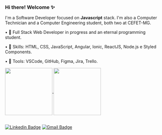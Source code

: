 ### Hi there! Welcome ✨

I'm a Software Developer focused on **Javascript** stack. I'm also a Computer Technician and a Computer Engineering student, both two at CEFET-MG. 

<!-- • 👩‍💻 Currently working at **@Accenture** :purple_heart: -->

• 🌱 Full Stack Web Developer in progress and an eternal programming student.

• 🔭 Skills: HTML, CSS, JavaScript, Angular, Ionic, ReactJS, Node.js e Styled Components.

• 💼 Tools: VSCode, GitHub, Figma, Jira, Trello.


<a href="https://github.com/reb-gaia/github-readme-stats">
  <img height="156" align="center" src="https://github-readme-stats.vercel.app/api?username=reb-gaia&count_private=true&show_icons=true&custom_title=Rebeca's%20Github%20Stats&hide=contribs,issues&bg_color=30,e96443,904e95&title_color=fff&text_color=fff" />
</a>
<a href="https://github.com/reb-gaia/github-readme-stats">
   <img height="156" align="center" src="https://github-readme-stats.vercel.app/api/top-langs/?username=reb-gaia&layout=compact&theme=vision-friendly-dark&langs_count=6)&bg_color=30,e96443,904e95&title_color=fff&text_color=fff" />
</a>

<br/>[![Linkedin Badge](https://img.shields.io/badge/-Find%20me%20on%20Linkedin-6A5ACD?style=for-the-badge&logo=Linkedin&logoColor=white&link=https://www.linkedin.com/in/rebeca-gaia/)](https://www.linkedin.com/in/rebeca-gaia/)
[![Gmail Badge](https://img.shields.io/badge/-Send%20me%20an%20email-6A5ACD?style=for-the-badge&logo=Gmail&logoColor=white&link=mailto:reb.gaia@gmail.com)](mailto:reb.gaia@gmail.com)


